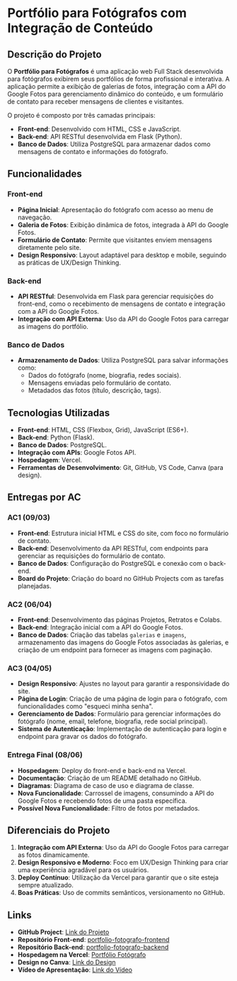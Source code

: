 # Portfólio para Fotógrafos com Integração de Conteúdo

## Descrição do Projeto

O **Portfólio para Fotógrafos** é uma aplicação web Full Stack desenvolvida para fotógrafos exibirem seus portfólios de forma profissional e interativa. A aplicação permite a exibição de galerias de fotos, integração com a API do Google Fotos para gerenciamento dinâmico do conteúdo, e um formulário de contato para receber mensagens de clientes e visitantes.

O projeto é composto por três camadas principais:

- **Front-end**: Desenvolvido com HTML, CSS e JavaScript.
- **Back-end**: API RESTful desenvolvida em Flask (Python).
- **Banco de Dados**: Utiliza PostgreSQL para armazenar dados como mensagens de contato e informações do fotógrafo.

## Funcionalidades

### Front-end

- **Página Inicial**: Apresentação do fotógrafo com acesso ao menu de navegação.
- **Galeria de Fotos**: Exibição dinâmica de fotos, integrada à API do Google Fotos.
- **Formulário de Contato**: Permite que visitantes enviem mensagens diretamente pelo site.
- **Design Responsivo**: Layout adaptável para desktop e mobile, seguindo as práticas de UX/Design Thinking.

### Back-end

- **API RESTful**: Desenvolvida em Flask para gerenciar requisições do front-end, como o recebimento de mensagens de contato e integração com a API do Google Fotos.
- **Integração com API Externa**: Uso da API do Google Fotos para carregar as imagens do portfólio.

### Banco de Dados

- **Armazenamento de Dados**: Utiliza PostgreSQL para salvar informações como:
  - Dados do fotógrafo (nome, biografia, redes sociais).
  - Mensagens enviadas pelo formulário de contato.
  - Metadados das fotos (título, descrição, tags).

## Tecnologias Utilizadas

- **Front-end**: HTML, CSS (Flexbox, Grid), JavaScript (ES6+).
- **Back-end**: Python (Flask).
- **Banco de Dados**: PostgreSQL.
- **Integração com APIs**: Google Fotos API.
- **Hospedagem**: Vercel.
- **Ferramentas de Desenvolvimento**: Git, GitHub, VS Code, Canva (para design).

## Entregas por AC

### AC1 (09/03)

- **Front-end**: Estrutura inicial HTML e CSS do site, com foco no formulário de contato.
- **Back-end**: Desenvolvimento da API RESTful, com endpoints para gerenciar as requisições do formulário de contato.
- **Banco de Dados**: Configuração do PostgreSQL e conexão com o back-end.
- **Board do Projeto**: Criação do board no GitHub Projects com as tarefas planejadas.

### AC2 (06/04)

- **Front-end**: Desenvolvimento das páginas Projetos, Retratos e Colabs.
- **Back-end**: Integração inicial com a API do Google Fotos.
- **Banco de Dados**: Criação das tabelas `galerias` e `imagens`, armazenamento das imagens do Google Fotos associadas às galerias, e criação de um endpoint para fornecer as imagens com paginação.

### AC3 (04/05)

- **Design Responsivo**: Ajustes no layout para garantir a responsividade do site.
- **Página de Login**: Criação de uma página de login para o fotógrafo, com funcionalidades como "esqueci minha senha".
- **Gerenciamento de Dados**: Formulário para gerenciar informações do fotógrafo (nome, email, telefone, biografia, rede social principal).
- **Sistema de Autenticação**: Implementação de autenticação para login e endpoint para gravar os dados do fotógrafo.

### Entrega Final (08/06)

- **Hospedagem**: Deploy do front-end e back-end na Vercel.
- **Documentação**: Criação de um README detalhado no GitHub.
- **Diagramas**: Diagrama de caso de uso e diagrama de classe.
- **Nova Funcionalidade**: Carrossel de imagens, consumindo a API do Google Fotos e recebendo fotos de uma pasta específica.
- **Possível Nova Funcionalidade**: Filtro de fotos por metadados.

## Diferenciais do Projeto

1. **Integração com API Externa**: Uso da API do Google Fotos para carregar as fotos dinamicamente.
2. **Design Responsivo e Moderno**: Foco em UX/Design Thinking para criar uma experiência agradável para os usuários.
3. **Deploy Contínuo**: Utilização da Vercel para garantir que o site esteja sempre atualizado.
4. **Boas Práticas**: Uso de commits semânticos, versionamento no GitHub.

## Links

- **GitHub Project**: [Link do Projeto](https://github.com/users/bruclares/projects/3)
- **Repositório Front-end**: [portfolio-fotografo-frontend](https://github.com/bruclares/portfolio-fotografo-frontend)
- **Repositório Back-end**: [portfolio-fotografo-backend](https://github.com/bruclares/portfolio-fotografo-backend)
- **Hospedagem na Vercel**: [Portfólio Fotógrafo](https://portfolio-fotografo.vercel.app/)
- **Design no Canva**: [Link do Design](https://www.canva.com/design/DAGdA_GiiT4/Cwp1Fd92u-JSd0oN7unAgg/view?utm_content=DAGdA_GiiT4&utm_campaign=designshare&utm_medium=link2&utm_source=uniquelinks&utlId=h0d9a7d5038)
- **Vídeo de Apresentação**: [Link do Vídeo](https://www.youtube.com/watch?v=LxZCA7SuQ8Y)
